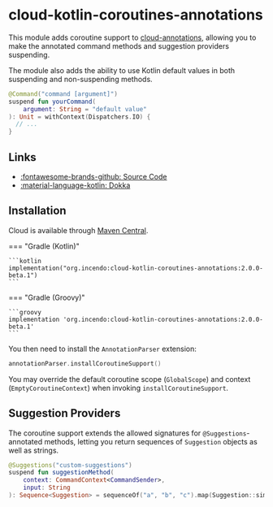 # cloud-kotlin-coroutines-annotations

This module adds coroutine support to [cloud-annotations](../annotations/index.md), allowing you to make
the annotated command methods and suggestion providers suspending.

The module also adds the ability to use Kotlin default values in both suspending and non-suspending methods.

```kotlin title="Example of a suspending command method"
@Command("command [argument]")
suspend fun yourCommand(
    argument: String = "default value"
): Unit = withContext(Dispatchers.IO) {
  // ...
}
```

## Links

<div class="grid cards" markdown>

- [:fontawesome-brands-github: Source Code](https://github.com/Incendo/cloud)
- [:material-language-kotlin: Dokka](https://javadoc.io/doc/org.incendo/cloud-kotlin-coroutines-annotations/latest)

</div>

## Installation

Cloud is available through [Maven Central](https://central.sonatype.com/artifact/org.incendo/cloud-kotlin-coroutines-annotations).

<!-- prettier-ignore -->
=== "Gradle (Kotlin)"

    ```kotlin
    implementation("org.incendo:cloud-kotlin-coroutines-annotations:2.0.0-beta.1")
    ```

=== "Gradle (Groovy)"

    ```groovy
    implementation 'org.incendo:cloud-kotlin-coroutines-annotations:2.0.0-beta.1'
    ```

You then need to install the `AnnotationParser` extension:

```kotlin
annotationParser.installCoroutineSupport()
```

You may override the default coroutine scope (`GlobalScope`) and context (`EmptyCoroutineContext`)
when invoking `installCoroutineSupport`.

## Suggestion Providers

The coroutine support extends the allowed signatures for `@Suggestions`-annotated methods, letting you return
sequences of `Suggestion` objects as well as strings.

```kotlin title="Example of a suspending suggestion provider"
@Suggestions("custom-suggestions")
suspend fun suggestionMethod(
    context: CommandContext<CommandSender>,
    input: String
): Sequence<Suggestion> = sequenceOf("a", "b", "c").map(Suggestion::simple)
```
